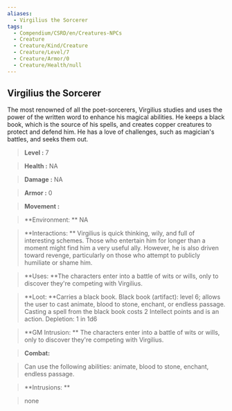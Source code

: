 ```yaml
---
aliases:
  - Virgilius the Sorcerer
tags:
  - Compendium/CSRD/en/Creatures-NPCs
  - Creature
  - Creature/Kind/Creature
  - Creature/Level/7
  - Creature/Armor/0
  - Creature/Health/null
---
```

  
    
## Virgilius the Sorcerer    
The most renowned of all the poet-sorcerers, Virgilius studies and uses the power of the written word to enhance his magical abilities. He keeps a black book, which is the source of his spells, and creates copper creatures to protect and defend him. He has a love of challenges, such as magician's battles, and seeks them out.    
  
    
> **Level :** 7    
> **Health :** NA    
> **Damage :** NA    
> **Armor :** 0    
> **Movement :**     
> **Environment: ** NA    
> **Interactions: ** Virgilius is quick thinking, wily, and full of interesting schemes. Those who entertain him for longer than a moment might find him a very useful ally. However, he is also driven toward revenge, particularly on those who attempt to publicly humiliate or shame him.    
> **Uses: **The characters enter into a battle of wits or wills, only to discover they're competing with Virgilius.    
> **Loot: **Carries a black book. Black book (artifact): level 6; allows the user to cast animate, blood to stone, enchant, or endless passage. Casting a spell from the black book costs 2 Intellect points and is an action. Depletion: 1 in 1d6    
> **GM Intrusion: ** The characters enter into a battle of wits or wills, only to discover they're competing with Virgilius.    
  
> **Combat:**   
> Can use the following abilities: animate, blood to stone, enchant, endless passage.    
    
  
> **Intrusions: **   
> none    
